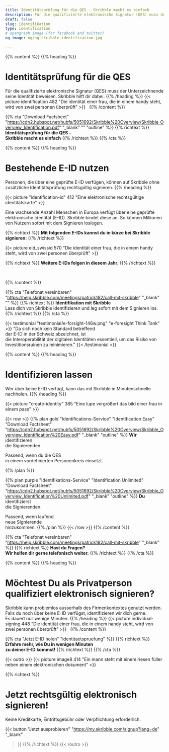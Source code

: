```yaml
---
title: Identitätsprüfung für die QES - Skribble macht es einfach
description: Für die qualifizierte elektronische Signatur (QES) muss der Unterzeichnende seine Identität beweisen. Skribble bietet für jeden Geschäftskontext eine passende Identifikationsmöglichkeit an.
draft: false
slug: identifikation
type: identification
# opengraph image (for facebook and twitter)
og_image: og/og-skribble-identification.jpg

---
```


{{% content %}}
{{% heading %}}
# Identitätsprüfung für die QES
Für die qualifizierte elektronische Signatur (QES) muss der Unterzeichnende <br class="hide-for-mobile">seine Identität beweisen. Skribble hilft dir dabei.
{{% /heading %}}
{{< picture identification 482 "Die identität einer frau, die in einem handy steht, wird von zwei personen überprüft" >}}
&nbsp;
{{% /content %}}

{{% cta
  "Download Factsheet"
  "https://cdn2.hubspot.net/hubfs/5051692/Skribble%20Overview/Skribble_Overview_Identification.pdf"
  "_blank"
  ""
  "outline"
%}}
{{% richtext %}}
**Identitätsprüfung für die QES – <br class="hide-for-mobile">Skribble macht es einfach**
{{% /richtext %}}
{{% /cta %}}

[//]: # (--------------------------------------------------------------------------------------------------------------)

{{% content %}}
{{% heading %}}
# Bestehende E-ID nutzen
Personen, die über eine geprüfte E-ID verfügen, können auf Skribble ohne zusätzliche Identitätsprüfung rechtsgültig signieren.
{{% /heading %}}

{{< picture "identification-id" 412 "Eine elektronische rechtsgültige identitätskarte" >}}

Eine wachsende Anzahl Menschen in Europa verfügt über eine geprüfte elektronische Identität (E-ID). Skribble bindet diese an. So können Millionen von Nutzern sofort mit dem Signieren loslegen.

{{% richtext %}}
**Mit folgenden E-IDs kannst du in kürze bei Skribble signieren:**
{{% /richtext %}}

{{< picture eid_swissid 570 "Die identität einer frau, die in einem handy steht, wird von zwei personen überprüft" >}}

{{% richtext %}}
**Weitere E-IDs folgen in diesem Jahr.**
{{% /richtext %}}

&nbsp;

{{% /content %}}



{{% cta
  "Telefonat vereinbaren"
  "https://help.skribble.com/meetings/patrick182/call-mit-skribble"
  "_blank"
  ""
%}}
{{% richtext %}}
**Identifikation mit Skribble**<br>
Lass dich von Skribble identifizieren und leg sofort mit dem Signieren los.
{{% /richtext %}}
{{% /cta %}}

[//]: # (--------------------------------------------------------------------------------------------------------------)

{{< testimonial "testimonial/e-forsight-146w.png" "e-foresight Think Tank" >}}
"Da sich noch kein Standard betreffend <br class="hide-for-mobile">der E-ID in der Schweiz abzeichnet, ist <br class="hide-for-mobile">die Interoperabilität der digitalen Identitäten essentiell, um das Risiko von Investitionsruinen zu minimieren." {{< /testimonial >}}

[//]: # (--------------------------------------------------------------------------------------------------------------)

{{% content %}}
{{% heading %}}
# Identifizieren lassen
Wer über keine E-ID verfügt, kann das mit Skribble in Minutenschnelle nachholen.
{{% /heading %}}

{{< picture "create-identity" 385 "Eine lupe vergrößert das bild einer frau in einem pass" >}}

{{< row >}}
{{% plan
  gold
  "Identifications-Service"
  "Identification Easy"
  "Download Factsheet"
  "https://cdn2.hubspot.net/hubfs/5051692/Skribble%20Overview/Skribble_Overview_Identification%20Easy.pdf"
  "_blank"
  "outline"
%}}
**Wir** identifizieren<br class="hide-for-mobile">
die Signierenden.

Passend, wenn du die QES <br class="hide-for-mobile">in einem vordefinierten Personenkreis einsetzt.

{{% /plan %}}

{{% plan
  purple
  "Identifikations-Service"
  "Identification Unlimited"
  "Download Factsheet"
  "https://cdn2.hubspot.net/hubfs/5051692/Skribble%20Overview/Skribble_Overview_Identification%20Unlimited.pdf"
  "_blank"
  "outline"
%}}
**Du** identifizierst<br class="hide-for-mobile">
die Signierenden.

Passend, wenn laufend <br class="hide-for-mobile">neue Signierende <br class="hide-for-mobile">hinzukommen.
{{% /plan %}}
{{< /row >}}
{{% /content %}}


{{% cta
  "Telefonat vereinbaren"
  "https://help.skribble.com/meetings/patrick182/call-mit-skribble"
  "_blank"
%}}
{{% richtext %}}
**Hast du Fragen? <br class="hide-for-mobile">Wir helfen dir gerne telefonisch weiter.**
{{% /richtext %}}
{{% /cta %}}

{{% content %}}
{{% heading %}}
# Möchtest Du als Privatperson <br class="hide-for-mobile">qualifiziert elektronisch signieren?
Skribble kann problemlos ausserhalb des Firmenkontextes genutzt werden. <br class="hide-for-mobile">Falls du noch über keine E-ID verfügst, identifizieren wir dich gerne. <br class="hide-for-mobile">Es dauert nur wenige Minuten.
{{% /heading %}}
{{< picture individual-signing 448 "Die identität einer frau, die in einem handy steht, wird von zwei personen überprüft" >}}
&nbsp;
{{% /content %}}

{{% cta
  "Jetzt E-ID holen"
  "identitaetspruefung"
%}}
{{% richtext %}}
**Erfahre mehr, wie Du in wenigen Minuten <br class="hide-for-mobile">zu deiner E-ID kommst!**
{{% /richtext %}}
{{% /cta %}}

[//]: # (--------------------------------------------------------------------------------------------------------------)

{{< outro >}}
{{< picture image8 414 "Ein mann steht mit einem riesen füller neben einem elektronischen dokument" >}}

{{% richtext %}}
# Jetzt rechtsgültig elektronisch signieren!
Keine Kreditkarte, Eintrittsgebühr oder Verpflichtung erforderlich.

{{< button
  "Jetzt ausprobieren"
  "https://my.skribble.com/signup?lang=de"
  "_blank"
>}}
{{% /richtext %}}
{{< /outro >}}
